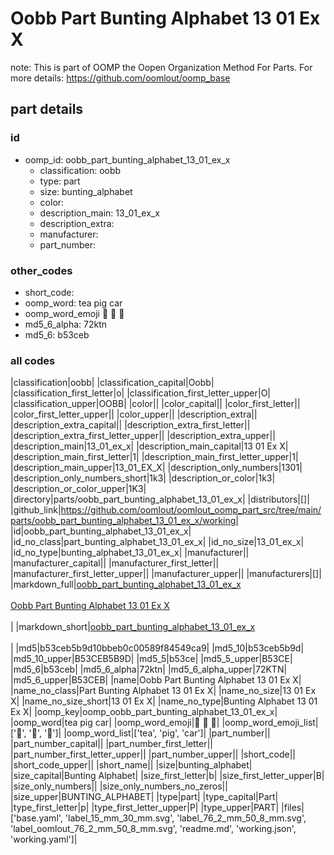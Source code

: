 # Oobb Part Bunting Alphabet 13 01 Ex X  

note: This is part of OOMP the Oopen Organization Method For Parts. For more details: https://github.com/oomlout/oomp_base

##  part details





### id
* oomp_id: oobb_part_bunting_alphabet_13_01_ex_x
  * classification: oobb
  * type: part
  * size: bunting_alphabet
  * color: 
  * description_main: 13_01_ex_x
  * description_extra: 
  * manufacturer: 
  * part_number: 

### other_codes
* short_code: 
* oomp_word: tea pig car
* oomp_word_emoji :tea: :pig: :car:
* md5_6_alpha: 72ktn
* md5_6: b53ceb

### all codes 
|classification|oobb|
|classification_capital|Oobb|
|classification_first_letter|o|
|classification_first_letter_upper|O|
|classification_upper|OOBB|
|color||
|color_capital||
|color_first_letter||
|color_first_letter_upper||
|color_upper||
|description_extra||
|description_extra_capital||
|description_extra_first_letter||
|description_extra_first_letter_upper||
|description_extra_upper||
|description_main|13_01_ex_x|
|description_main_capital|13 01 Ex X|
|description_main_first_letter|1|
|description_main_first_letter_upper|1|
|description_main_upper|13_01_EX_X|
|description_only_numbers|1301|
|description_only_numbers_short|1k3|
|description_or_color|1k3|
|description_or_color_upper|1K3|
|directory|parts/oobb_part_bunting_alphabet_13_01_ex_x|
|distributors|[]|
|github_link|https://github.com/oomlout/oomlout_oomp_part_src/tree/main/parts/oobb_part_bunting_alphabet_13_01_ex_x/working|
|id|oobb_part_bunting_alphabet_13_01_ex_x|
|id_no_class|part_bunting_alphabet_13_01_ex_x|
|id_no_size|13_01_ex_x|
|id_no_type|bunting_alphabet_13_01_ex_x|
|manufacturer||
|manufacturer_capital||
|manufacturer_first_letter||
|manufacturer_first_letter_upper||
|manufacturer_upper||
|manufacturers|[]|
|markdown_full|[oobb_part_bunting_alphabet_13_01_ex_x](https://github.com/oomlout/oomlout_oomp_part_src/tree/main/parts/oobb_part_bunting_alphabet_13_01_ex_x/working)<br>[](https://github.com/oomlout/oomlout_oomp_part_src/tree/main/parts/oobb_part_bunting_alphabet_13_01_ex_x/working)<br>[Oobb Part Bunting Alphabet 13 01 Ex X](https://github.com/oomlout/oomlout_oomp_part_src/tree/main/parts/oobb_part_bunting_alphabet_13_01_ex_x/working)<br><br>|
|markdown_short|[oobb_part_bunting_alphabet_13_01_ex_x](https://github.com/oomlout/oomlout_oomp_part_src/tree/main/parts/oobb_part_bunting_alphabet_13_01_ex_x/working)<br><br>|
|md5|b53ceb5b9d10bbeb0c00589f84549ca9|
|md5_10|b53ceb5b9d|
|md5_10_upper|B53CEB5B9D|
|md5_5|b53ce|
|md5_5_upper|B53CE|
|md5_6|b53ceb|
|md5_6_alpha|72ktn|
|md5_6_alpha_upper|72KTN|
|md5_6_upper|B53CEB|
|name|Oobb Part Bunting Alphabet 13 01 Ex X|
|name_no_class|Part Bunting Alphabet 13 01 Ex X|
|name_no_size|13 01 Ex X|
|name_no_size_short|13 01 Ex X|
|name_no_type|Bunting Alphabet 13 01 Ex X|
|oomp_key|oomp_oobb_part_bunting_alphabet_13_01_ex_x|
|oomp_word|tea pig car|
|oomp_word_emoji|:tea: :pig: :car:|
|oomp_word_emoji_list|[':tea:', ':pig:', ':car:']|
|oomp_word_list|['tea', 'pig', 'car']|
|part_number||
|part_number_capital||
|part_number_first_letter||
|part_number_first_letter_upper||
|part_number_upper||
|short_code||
|short_code_upper||
|short_name||
|size|bunting_alphabet|
|size_capital|Bunting Alphabet|
|size_first_letter|b|
|size_first_letter_upper|B|
|size_only_numbers||
|size_only_numbers_no_zeros||
|size_upper|BUNTING_ALPHABET|
|type|part|
|type_capital|Part|
|type_first_letter|p|
|type_first_letter_upper|P|
|type_upper|PART|
|files|['base.yaml', 'label_15_mm_30_mm.svg', 'label_76_2_mm_50_8_mm.svg', 'label_oomlout_76_2_mm_50_8_mm.svg', 'readme.md', 'working.json', 'working.yaml']|

